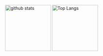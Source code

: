 <p align="left">
  <img alt="github stats" height="150px" src="https://github-readme-stats.vercel.app/api?username=TatsukiIshijima&show_icons=ture" />
  <img alt="Top Langs" height="150px" src="https://github-readme-stats.vercel.app/api/top-langs/?username=TatsukiIshijima&layout=compact&show_icons=true" />
</p>
